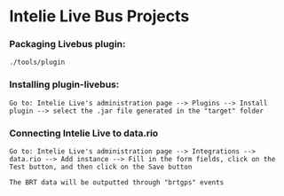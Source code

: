 # Intelie Live Bus Projects

### Packaging Livebus plugin:

    ./tools/plugin

### Installing plugin-livebus:

    Go to: Intelie Live's administration page --> Plugins --> Install plugin --> select the .jar file generated in the "target" folder

### Connecting Intelie Live to data.rio

	Go to: Intelie Live's administration page --> Integrations --> data.rio --> Add instance --> Fill in the form fields, click on the Test button, and then click on the Save button
	
	The BRT data will be outputted through "brtgps" events

